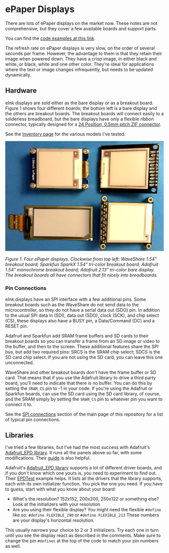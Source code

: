 # ePaper Displays
There are lots of ePaper displays on the market now. These notes are not comprehensive, but they cover a few available boards and support parts.

You can find the [code examples at this link](https://github.com/tigoe/display-examples/tree/main/EPaper_Examples).

The refresh rate on ePaper displays is very slow, on the order of several seconds per frame. However, the advantage to them is that they retain their image when powered down. They have a crisp image, in either black and white, or black, white and one other color. They're ideal for applications where the text or image changes infrequently, but needs to be updated dynamically. 

## Hardware
eInk displays are sold either as the bare display or as a breakout board. Figure 1 shows four different boards; the bottom left is a bare display and the others are breakout boards. The breakout boards will connect easily to a solderless breadboard, but the bare displays have only a flexible ribbon connector, typically  designed for a [24 Position, 0.5mm pitch ZIF connector](https://www.crystalfontz.com/product/cs050z24ga0-24-position-zif-connector).

See the [Inventory page](../inventory.md#epaper-displays) for the various models I've tested. 

![Figure 1. Four ePaper Displays](epaper-displays.png)

*Figure 1. Four ePaper displays. Clockwise from top left: WaveShare 1.54" breakout board; Sparkfun SparkX 1.54" tri-color breakout board; Adafruit 1.54" monochrome breakout board; Adafruit 2.13" tri-color bare display. The breakout boards all have connectors that fit nicely into breadboards.*

### Pin Connections
eInk displays have an SPI interface with a few additional pins. Some breakout boards such as the WaveShare do not send data to the microcontroller, so they do not have a serial data out (SDO) pin. In addition to the usual SPI data in (SDI), data out (SDO), clock (SCK), and chip select (CS), these displays also have a BUSY pin, a Data/Command (DC) and a RESET pin. 

Adafruit and Sparkfun add SRAM frame buffers and SD cards to their breakout boards so you can transfer a frame from an SD image or video to the buffer, and then to the screen. These additional features share the SPI bus, but add two required pins: SRCS is the SRAM chip select; SDCS is the SD card chip select. If you are not using the SD card, you can leave this one unconnected.

WaveShare and other breakout boards don't have the frame buffer or SD card. That means that if you use the Adafruit library to drive a third party board, you'll need to indicate that there is no buffer. You can do this by setting the `SRAM_CS` pin to -1 in your code.  If you're using the Adafruit or Sparkfun boards, can use the SD card using the SD card library, of course, and the SRAM simply by setting the `SRAM_CS` pin to whatever pin you want to connect it to. 

See the [SPI connections](../readme.md#spi-connections) section of the main page of this repository for a list of typical pin connections. 

## Libraries
I've tried a few libraries, but I've had the most success with Adafruit's [Adafruit_EPD library](https://github.com/adafruit/Adafruit_EPD). It runs all the panels above so far, with some modifications. Their [guide](https://learn.adafruit.com/adafruit-eink-display-breakouts?view=all) is also helpful. 

Adafruit's [Adafruit_EPD library](https://github.com/adafruit/Adafruit_EPD) supports a lot of different driver boards, and if you don't know which one yours is, you need to experiment to find out. Their [EPDTest](https://github.com/adafruit/Adafruit_EPD/blob/master/examples/EPDTest/EPDTest.ino) example helps. It lists all the drivers that the library supports, each with its own initializer function. You pick the one you need. If you have to guess, start with what you know about your board:
* What's the resolution? 152x152, 200x200, 250x122 or something else? Look at the initializers with your resolution
* Are you using their flexible display? You might need the flexible `#define` like so: `#define FLEXIBLE_290` or `#define FLEXIBLE_213` These numbers are your display's horizontal resolution.

This usually narrows your choice to 2 or 3 initializers. Try each one in turn until you see the display react as described in the comments. Make sure to change the pin `#defines` at the top of the code to match your pin numbers as well. 